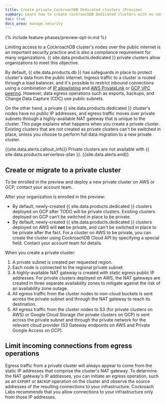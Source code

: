 ```yaml
---
title: Create private CockroachDB Dedicated clusters (Preview)
summary: Learn how to create CockroachDB Dedicated clusters with no node-level public IP addresses.
toc: true
docs_area: manage.security
---
```


{% include feature-phases/preview-opt-in.md %}

Limiting access to a CockroachDB cluster's nodes over the public internet is an important security practice and is also a compliance requirement for many organizations. {{ site.data.products.dedicated }} private clusters allow organizations to meet this objective.

By default, {{ site.data.products.db }} has safeguards in place to protect cluster's data from the public internet. Ingress traffic to a cluster is routed through a load balancer, and it's possible to restrict inbound connections using a combination of [IP allowlisting](/docs/cockroachcloud/network-authorization.html#ip-allowlisting) and [AWS PrivateLink](/docs/cockroachcloud/network-authorization.html#aws-privatelink) or [GCP VPC peering](/docs/cockroachcloud/network-authorization.html#vpc-peering). However, data egress operations such as exports, backups, and Change Data Capture (CDC) use public subnets.

On the other hand, a private {{ site.data.products.dedicated }} cluster's nodes have no public IP addresses, and egress traffic moves over private subnets through a highly-available NAT gateway that is unique to the cluster. This page explains what happens when you create a private cluster. Existing clusters that are not created as private clusters can't be switched in place, unless you choose to perform full data migration to a new private cluster.

{{site.data.alerts.callout_info}}
Private clusters are not available with {{ site.data.products.serverless-plan }}.
{{site.data.alerts.end}}

## Create or migrate to a private cluster

To be enrolled in the preview and deploy a new private cluster on AWS or GCP, contact your account team.

After your organization is enrolled in the preview:

- By default, newly-created {{ site.data.products.dedicated }} clusters deployed on GCP after TODO will be private clusters. Existing clusters deployed on GCP can't be switched in place to be private.
- By default, newly-created {{ site.data.products.dedicated }} clusters deployed on AWS will **not** be private, and can't be switched in place to be private after the fact. For a cluster on AWS to be private, you can create the cluster using CockroachDB Cloud API by specifying a special field. Contact your account team for details.

When you create a private cluster:

1. A private subnet is created per requested region.
1. Each node is connected to the regional private subnet.
1. A highly-available NAT gateway is created with static egress public IP addresses. For private clusters deployed on AWS, the NAT gateways are created in three separate availability zones to mitigate against the risk of an availability zone outage.
1. All egress traffic from the cluster nodes to non-cloud buckets is sent across the private subnet and through the NAT gateway to reach its destination.
1. All egress traffic from the cluster nodes to S3 (for private clusters on AWS) or Google Cloud Storage (for private clusters on GCP) is sent across the private subnet and through the private network for the relevant cloud provider (S3 Gateway endpoints on AWS and Private Google Access on GCP).

## Limit incoming connections from egress operations

Egress traffic from a private cluster will always appear to come from the static IP addresses that comprise the cluster's NAT gateway. To determine the NAT gateway's IP addresses, you can initiate an egress operation, such as an `EXPORT` or `BACKUP` operation on the cluster and observe the source addresses of the resulting connections to your infrastructure. Cockroach Labs recommends that you allow connections to your infrastructure only from those IP addresses.
